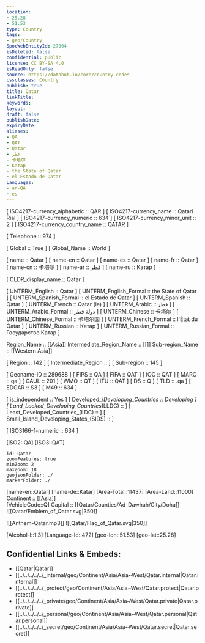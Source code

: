 ```yaml
---
location:
- 25.28
- 51.53
type: Country
tags:
- geo/Country
SpocWebEntityId: 27004
isDeleted: false
confidential: public
license: CC BY-SA 4.0
isReadOnly: false
source: https://datahub.io/core/country-codes
cssclasses: Country
publish: true
title: Qatar
linkTitle: 
keywords: 
layout: 
draft: false
publishDate: 
expiryDate: 
aliases:
- QA
- QAT
- Qatar
- قطر
- 卡塔尔
- Катар
- the State of Qatar
- el Estado de Qatar
Languages:
- ar-QA
- es
---
```



[	ISO4217-currency_alphabetic	 :: QAR ] 
[	ISO4217-currency_name	 :: Qatari Rial ] 
[	ISO4217-currency_numeric	 :: 634 ] 
[	ISO4217-currency_minor_unit	 :: 2 ] 
[	ISO4217-currency_country_name	 :: QATAR ] 

[	Telephone	 :: 974 ] 

[	Global	 :: True ] 
[	Global_Name	 :: World ] 

[	name	 :: Qatar ] 
[	name-en	 :: Qatar ] 
[	name-es	 :: Qatar ] 
[	name-fr	 :: Qatar ] 
[	name-cn	 :: 卡塔尔 ] 
[	name-ar	 :: قطر ] 
[	name-ru	 :: Катар ] 

[	CLDR_display_name	 :: Qatar ] 

[	UNTERM_English	 :: Qatar ] 
[	UNTERM_English_Formal	 :: the State of Qatar ] 
[	UNTERM_Spanish_Formal	 :: el Estado de Qatar ] 
[	UNTERM_Spanish	 :: Qatar ] 
[	UNTERM_French	 :: Qatar (le) ] 
[	UNTERM_Arabic	 :: قطر ] 
[	UNTERM_Arabic_Formal	 :: دولة قطر ] 
[	UNTERM_Chinese	 :: 卡塔尔 ] 
[	UNTERM_Chinese_Formal	 :: 卡塔尔国 ] 
[	UNTERM_French_Formal	 :: l'État du Qatar ] 
[	UNTERM_Russian	 :: Катар ] 
[	UNTERM_Russian_Formal	 :: Государство Катар ] 

Region_Name ::  [[Asia]] 
Intermediate_Region_Name ::  [[]] 
Sub-region_Name ::  [[Western Asia]] 

[	Region	 :: 142 ] 
[	Intermediate_Region	 ::  ] 
[	Sub-region	 :: 145 ] 

[	Geoname-ID	 :: 289688 ] 
[	FIPS	 :: QA ] 
[	FIFA	 :: QAT ] 
[	IOC	 :: QAT ] 
[	MARC	 :: qa ] 
[	GAUL	 :: 201 ] 
[	WMO	 :: QT ] 
[	ITU	 :: QAT ] 
[	DS	 :: Q ] 
[	TLD	 :: .qa ] 
[	EDGAR	 :: S3 ] 
[	M49	 :: 634 ] 

[	is_independent	 :: Yes ] 
[	Developed_/_Developing_Countries	 :: Developing ] 
[	Land_Locked_Developing_Countries_(LLDC)	 ::  ] 
[	Least_Developed_Countries_(LDC)	 ::  ] 
[	Small_Island_Developing_States_(SIDS)	 ::  ] 

[	ISO3166-1-numeric	 :: 634 ] 



[ISO2::QA] 
[ISO3::QAT] 
```leaflet
id: Qatar
zoomFeatures: true 
minZoom: 2 
maxZoom: 18
geojsonFolder: ./
markerFolder: ./
```

[name-en::Qatar] 
[name-de::Katar] 
[Area-Total::11437] 
[Area-Land::11000] 
Continent :: [[Asia]]  
[VehicleCode::Q] 
Capital :: [[Qatar/Counties/Ad_Dawhah/City/Doha]]  
![[Qatar/Emblem_of_Qatar.svg|350]]  

![[Anthem-Qatar.mp3]] 
![[Qatar/Flag_of_Qatar.svg|350]]  

[Alcohol-l::1.3] 
[Language-Id::472] 
[geo-lon::51.53] 
[geo-lat::25.28] 



## Confidential Links & Embeds: 
- [[Qatar|Qatar]]  
- [[../../../../../_internal/geo/Continent/Asia/Asia~West/Qatar.internal|Qatar.internal]]  
- [[../../../../../_protect/geo/Continent/Asia/Asia~West/Qatar.protect|Qatar.protect]] 
- [[../../../../../_private/geo/Continent/Asia/Asia~West/Qatar.private|Qatar.private]] 
- [[../../../../../_personal/geo/Continent/Asia/Asia~West/Qatar.personal|Qatar.personal]] 
- [[../../../../../_secret/geo/Continent/Asia/Asia~West/Qatar.secret|Qatar.secret]] 
